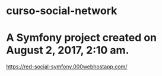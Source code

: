 curso-social-network
====================

A Symfony project created on August 2, 2017, 2:10 am.
===========================

https://red-social-symfony.000webhostapp.com/
